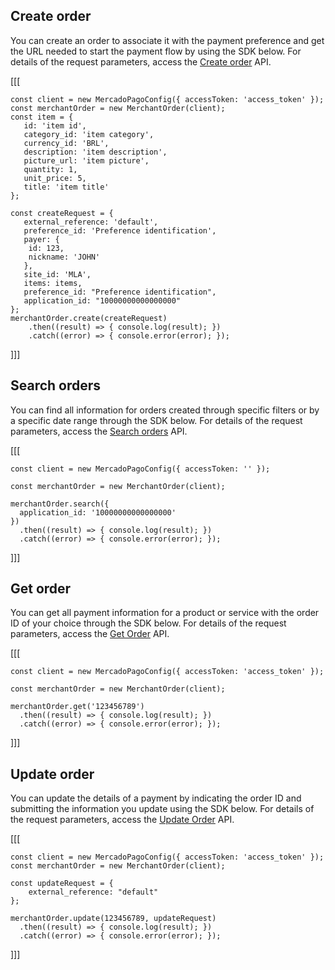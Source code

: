 ## Create order 

You can create an order to associate it with the payment preference and get the URL needed to start the payment flow by using the SDK below. For details of the request parameters, access the [Create order](/developers/en/reference/merchant_orders/_merchant_orders/post) API.

[[[
```node
const client = new MercadoPagoConfig({ accessToken: 'access_token' });
const merchantOrder = new MerchantOrder(client);
const item = {
   id: 'item id',
   category_id: 'item category',
   currency_id: 'BRL',
   description: 'item description',
   picture_url: 'item picture',
   quantity: 1,
   unit_price: 5,
   title: 'item title'
};

const createRequest = {
   external_reference: 'default',
   preference_id: 'Preference identification',
   payer: {
 	id: 123,
 	nickname: 'JOHN'
   },
   site_id: 'MLA',
   items: items,
   preference_id: "Preference identification",
   application_id: "10000000000000000"
};
merchantOrder.create(createRequest)
    .then((result) => { console.log(result); })
    .catch((error) => { console.error(error); });
```
]]]

## Search orders

You can find all information for orders created through specific filters or by a specific date range through the SDK below. For details of the request parameters, access the [Search orders](/developers/en/reference/merchant_orders/_merchant_orders_search/get) API.


[[[
```node
const client = new MercadoPagoConfig({ accessToken: '' });

const merchantOrder = new MerchantOrder(client);

merchantOrder.search({
  application_id: '10000000000000000'
})
  .then((result) => { console.log(result); })
  .catch((error) => { console.error(error); });
```
]]]

## Get order

You can get all payment information for a product or service with the order ID of your choice through the SDK below. For details of the request parameters, access the [Get Order](/developers/en/reference/merchant_orders/_merchant_orders_id/get) API.

[[[
```node
const client = new MercadoPagoConfig({ accessToken: 'access_token' });

const merchantOrder = new MerchantOrder(client);

merchantOrder.get('123456789')
  .then((result) => { console.log(result); })
  .catch((error) => { console.error(error); });
```
]]]

## Update order

You can update the details of a payment by indicating the order ID and submitting the information you update using the SDK below. For details of the request parameters, access the [Update Order](/developers/en/reference/merchant_orders/_merchant_orders_id/put) API.

[[[
```node
const client = new MercadoPagoConfig({ accessToken: 'access_token' });
const merchantOrder = new MerchantOrder(client);

const updateRequest = {
    external_reference: "default"
};

merchantOrder.update(123456789, updateRequest)
  .then((result) => { console.log(result); })
  .catch((error) => { console.error(error); });
```
]]]
